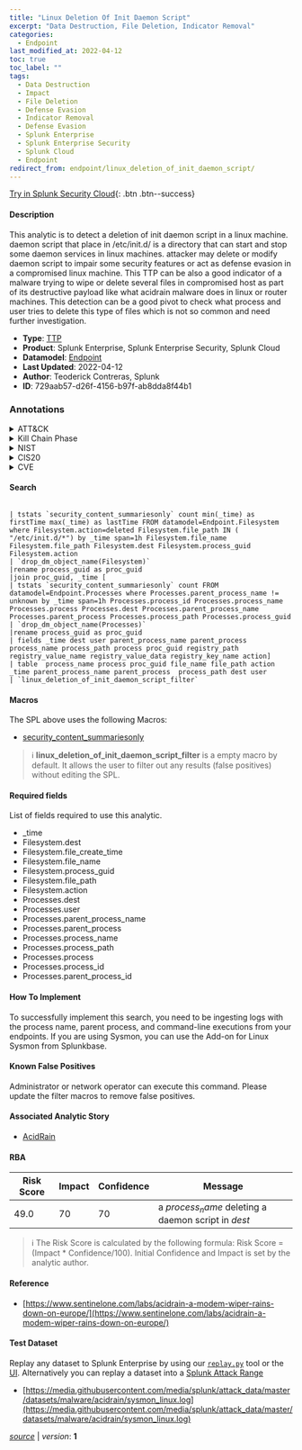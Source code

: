 ```yaml
---
title: "Linux Deletion Of Init Daemon Script"
excerpt: "Data Destruction, File Deletion, Indicator Removal"
categories:
  - Endpoint
last_modified_at: 2022-04-12
toc: true
toc_label: ""
tags:
  - Data Destruction
  - Impact
  - File Deletion
  - Defense Evasion
  - Indicator Removal
  - Defense Evasion
  - Splunk Enterprise
  - Splunk Enterprise Security
  - Splunk Cloud
  - Endpoint
redirect_from: endpoint/linux_deletion_of_init_daemon_script/
---
```




[Try in Splunk Security Cloud](https://www.splunk.com/en_us/cyber-security.html){: .btn .btn--success}

#### Description

This analytic is to detect a deletion of init daemon script in a linux machine. daemon script that place in /etc/init.d/ is a directory that can start and stop some daemon services in linux machines. attacker may delete or modify daemon script to impair some security features or act as defense evasion in a compromised linux machine. This TTP can be also a good indicator of a malware trying to wipe or delete several files in compromised host as part of its destructive payload like what acidrain malware does in linux or router machines. This detection can be a good pivot to check what process and user tries to delete this type of files which is not so common and need further investigation.

- **Type**: [TTP](https://github.com/splunk/security_content/wiki/Detection-Analytic-Types)
- **Product**: Splunk Enterprise, Splunk Enterprise Security, Splunk Cloud
- **Datamodel**: [Endpoint](https://docs.splunk.com/Documentation/CIM/latest/User/Endpoint)
- **Last Updated**: 2022-04-12
- **Author**: Teoderick Contreras, Splunk
- **ID**: 729aab57-d26f-4156-b97f-ab8dda8f44b1

### Annotations
<details>
  <summary>ATT&CK</summary>

<div markdown="1">

#### [ATT&CK](https://attack.mitre.org/)

| ID          | Technique   | Tactic         |
| ----------- | ----------- |--------------- |
| [T1485](https://attack.mitre.org/techniques/T1485/) | Data Destruction | Impact |

| [T1070.004](https://attack.mitre.org/techniques/T1070/004/) | File Deletion | Defense Evasion |

| [T1070](https://attack.mitre.org/techniques/T1070/) | Indicator Removal | Defense Evasion |

</div>
</details>


<details>
  <summary>Kill Chain Phase</summary>

<div markdown="1">

* Exploitation


</div>
</details>


<details>
  <summary>NIST</summary>

<div markdown="1">

* DE.CM



</div>
</details>

<details>
  <summary>CIS20</summary>

<div markdown="1">

* CIS 3
* CIS 5
* CIS 16



</div>
</details>

<details>
  <summary>CVE</summary>

<div markdown="1">


</div>
</details>


#### Search

```

| tstats `security_content_summariesonly` count min(_time) as firstTime max(_time) as lastTime FROM datamodel=Endpoint.Filesystem where Filesystem.action=deleted Filesystem.file_path IN ( "/etc/init.d/*") by _time span=1h Filesystem.file_name Filesystem.file_path Filesystem.dest Filesystem.process_guid Filesystem.action 
| `drop_dm_object_name(Filesystem)` 
|rename process_guid as proc_guid 
|join proc_guid, _time [ 
| tstats `security_content_summariesonly` count FROM datamodel=Endpoint.Processes where Processes.parent_process_name != unknown by _time span=1h Processes.process_id Processes.process_name Processes.process Processes.dest Processes.parent_process_name Processes.parent_process Processes.process_path Processes.process_guid 
| `drop_dm_object_name(Processes)` 
|rename process_guid as proc_guid 
| fields _time dest user parent_process_name parent_process process_name process_path process proc_guid registry_path registry_value_name registry_value_data registry_key_name action] 
| table  process_name process proc_guid file_name file_path action _time parent_process_name parent_process  process_path dest user 
| `linux_deletion_of_init_daemon_script_filter`
```

#### Macros
The SPL above uses the following Macros:
* [security_content_summariesonly](https://github.com/splunk/security_content/blob/develop/macros/security_content_summariesonly.yml)

> :information_source:
> **linux_deletion_of_init_daemon_script_filter** is a empty macro by default. It allows the user to filter out any results (false positives) without editing the SPL.



#### Required fields
List of fields required to use this analytic.
* _time
* Filesystem.dest
* Filesystem.file_create_time
* Filesystem.file_name
* Filesystem.process_guid
* Filesystem.file_path
* Filesystem.action
* Processes.dest
* Processes.user
* Processes.parent_process_name
* Processes.parent_process
* Processes.process_name
* Processes.process_path
* Processes.process
* Processes.process_id
* Processes.parent_process_id



#### How To Implement
To successfully implement this search, you need to be ingesting logs with the process name, parent process, and command-line executions from your endpoints. If you are using Sysmon, you can use the Add-on for Linux Sysmon from Splunkbase.
#### Known False Positives
Administrator or network operator can execute this command. Please update the filter macros to remove false positives.

#### Associated Analytic Story
* [AcidRain](/stories/acidrain)




#### RBA

| Risk Score  | Impact      | Confidence   | Message      |
| ----------- | ----------- |--------------|--------------|
| 49.0 | 70 | 70 | a $process_name$ deleting a daemon script in $dest$ |


> :information_source:
> The Risk Score is calculated by the following formula: Risk Score = (Impact * Confidence/100). Initial Confidence and Impact is set by the analytic author.


#### Reference

* [https://www.sentinelone.com/labs/acidrain-a-modem-wiper-rains-down-on-europe/](https://www.sentinelone.com/labs/acidrain-a-modem-wiper-rains-down-on-europe/)



#### Test Dataset
Replay any dataset to Splunk Enterprise by using our [`replay.py`](https://github.com/splunk/attack_data#using-replaypy) tool or the [UI](https://github.com/splunk/attack_data#using-ui).
Alternatively you can replay a dataset into a [Splunk Attack Range](https://github.com/splunk/attack_range#replay-dumps-into-attack-range-splunk-server)

* [https://media.githubusercontent.com/media/splunk/attack_data/master/datasets/malware/acidrain/sysmon_linux.log](https://media.githubusercontent.com/media/splunk/attack_data/master/datasets/malware/acidrain/sysmon_linux.log)



[*source*](https://github.com/splunk/security_content/tree/develop/detections/endpoint/linux_deletion_of_init_daemon_script.yml) \| *version*: **1**